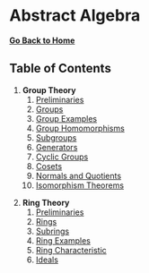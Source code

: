 # Abstract Algebra

[**Go Back to Home**](../../README.md)

## Table of Contents

1. **Group Theory**
    1. [Preliminaries](./01-group-theory/00-preliminaries.md)
    2. [Groups](./01-group-theory/01-groups.md)
    3. [Group Examples](./01-group-theory/02-group-examples.md)
    4. [Group Homomorphisms](./01-group-theory/03-group-homomorphisms.md)
    5. [Subgroups](./01-group-theory/04-subgroups.md)
    6. [Generators](./01-group-theory/05-generators.md)
    7. [Cyclic Groups](./01-group-theory/06-cyclic-groups.md)
    8. [Cosets](./01-group-theory/07-cosets.md)
    9. [Normals and Quotients](./01-group-theory/08-normals-and-quotients.md)
    10. [Isomorphism Theorems](./01-group-theory/09-isomorphism-theorems.md)

<!--  -->

2. **Ring Theory**
    1. [Preliminaries](./02-ring-theory/00-preliminaries.md)
    2. [Rings](./02-ring-theory/01-rings.md)
    3. [Subrings](./02-ring-theory/02-subrings.md)
    4. [Ring Examples](./02-ring-theory/03-ring-examples.md)
    5. [Ring Characteristic](./02-ring-theory/04-ring-characteristic.md)
    6. [Ideals](./02-ring-theory/05-ideals.md)
